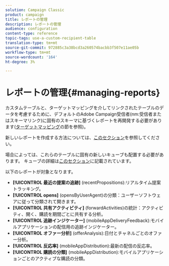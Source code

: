 ```yaml
---
solution: Campaign Classic
product: campaign
title: レポートの管理
description: レポートの管理
audience: configuration
content-type: reference
topic-tags: use-a-custom-recipient-table
translation-type: tm+mt
source-git-commit: 972885c3a38bcd3a260574bacbb3f507e11ae05b
workflow-type: tm+mt
source-wordcount: '164'
ht-degree: 3%

---
```



# レポートの管理{#managing-reports}

カスタムテーブルと、ターゲットマッピングを介してリンクされたテーブルのデータを考慮するために、デフォルトのAdobe Campaign受信者(nm:受信者またはスキーマリンク)に固有のスキーマに基づくレポートを再開発する必要があります([ターゲットマッピング](../../configuration/using/target-mapping.md)の節を参照)。

新しいレポートを作成する方法については、[このセクション](../../reporting/using/about-reports-creation-in-campaign.md)を参照してください。

場合によっては、これらのテーブルに固有の新しいキューブも配置する必要があります。 キューブの詳細は[このセクション](../../reporting/using/about-cubes.md)に記載されています。

以下のレポートが対象となります。

* **[!UICONTROL 最近の提案の追跡]** (recentPropositions):リアルタイム提案トラッキング。
* **[!UICONTROL opens]** (opensByUserAgent)の分類：ユーザーソフトウェアに従って分類されて開きます。
* **[!UICONTROL 共有アクティビティ]** (forwardActivities)の統計：アクティビティ、開く、購読を期間ごとに共有する分析。
* **[!UICONTROL 追跡インジケーター]** (mobileAppDeliveryFeedback):モバイルアプリケーションの配信用の追跡インジケーター。
* **[!UICONTROL オファー分析]** (offerAnalysis):日付とチャネルごとのオファー分析。
* **[!UICONTROL 反応率]** (mobileAppDistribution):最新の配信の反応率。
* **[!UICONTROL 購読の分類]** (mobileAppDistribution):モバイルアプリケーションごとのアクティブな購読の分類。


